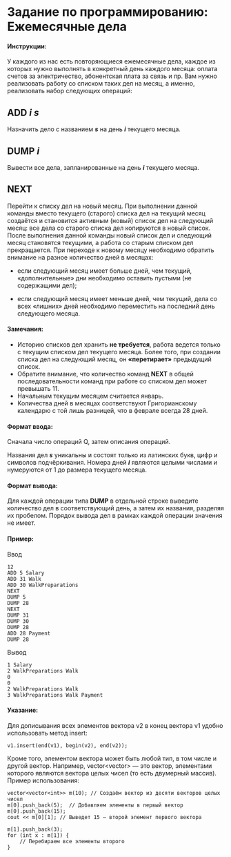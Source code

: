 # Задание по программированию: Ежемесячные дела

#### Инструкции:
У каждого из нас есть повторяющиеся ежемесячные дела, каждое из которых нужно выполнять в конкретный день каждого месяца: оплата счетов за электричество, абонентская плата за связь и пр. Вам нужно реализовать работу со списком таких дел на месяц, а именно, реализовать набор следующих операций:

## ADD *i s*
Назначить дело с названием __*s*__ на день __*i*__ текущего месяца.

## DUMP *i*
Вывести все дела, запланированные на день __*i*__ текущего месяца.

## NEXT
Перейти к списку дел на новый месяц. При выполнении данной команды вместо текущего (старого) списка дел на текущий месяц создаётся и становится активным (новый) список дел на следующий месяц: все дела со старого списка дел копируются в новый список. После выполнения данной команды новый список дел и следующий месяц становятся текущими, а работа со старым списком дел прекращается.  При переходе к новому месяцу необходимо обратить внимание на разное количество дней в месяцах:

* если следующий месяц имеет больше дней, чем текущий, «дополнительные» дни необходимо оставить пустыми (не содержащими дел);

* если следующий месяц имеет меньше дней, чем текущий, дела со всех «лишних» дней необходимо переместить на последний день следующего месяца.

#### Замечания:
* Историю списков дел хранить **не требуется**, работа ведется только с текущим списком дел текущего месяца. Более того, при создании списка дел на следующий месяц, он **«перетирает»** предыдущий список.
* Обратите внимание, что количество команд **NEXT** в общей последовательности команд при работе со списком дел может превышать 11.
* Начальным текущим месяцем считается январь.
* Количества дней в месяцах соответствуют Григорианскому календарю с той лишь разницей, что в феврале всегда 28 дней.

#### Формат ввода:
Сначала число операций Q, затем описания операций.

Названия дел __*s*__ уникальны и состоят только из латинских букв, цифр и символов подчёркивания. Номера дней __*i*__ являются целыми числами и нумеруются от 1 до размера текущего месяца.


#### Формат вывода:
Для каждой операции типа **DUMP** в отдельной строке выведите количество дел в соответствующий день, а затем их названия, разделяя их пробелом. Порядок вывода дел в рамках каждой операции значения не имеет.

#### Пример:
Ввод
```
12
ADD 5 Salary
ADD 31 Walk
ADD 30 WalkPreparations
NEXT
DUMP 5
DUMP 28
NEXT
DUMP 31
DUMP 30
DUMP 28
ADD 28 Payment
DUMP 28
```

Вывод
```
1 Salary
2 WalkPreparations Walk
0
0
2 WalkPreparations Walk
3 WalkPreparations Walk Payment
```

#### Указание:
Для дописывания всех элементов вектора v2 в конец вектора v1 удобно использовать метод insert:
```
v1.insert(end(v1), begin(v2), end(v2));
```

Кроме того, элементом вектора может быть любой тип, в том числе и другой вектор. Например, vector<vector<int>> — это вектор, элементами которого являются вектора целых чисел (то есть двумерный массив). Пример использования:
```
vector<vector<int>> m(10); // Создаём вектор из десяти векторов целых чисел
m[0].push_back(5);  // Добавляем элементы в первый вектор
m[0].push_back(15);
cout << m[0][1]; // Выведет 15 — второй элемент первого вектора

m[1].push_back(3);
for (int x : m[1]) {
    // Перебираем все элементы второго 
}
```